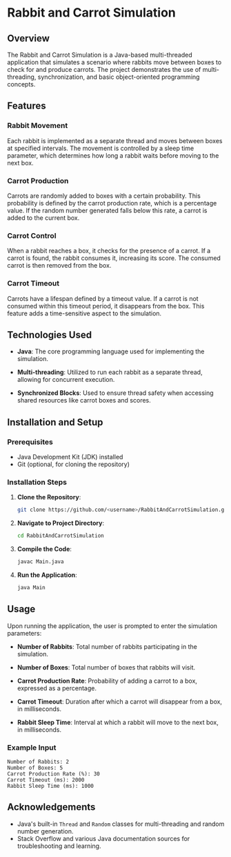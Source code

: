 # Rabbit and Carrot Simulation

## Overview

The Rabbit and Carrot Simulation is a Java-based multi-threaded application that simulates a scenario where rabbits move between boxes to check for and produce carrots. The project demonstrates the use of multi-threading, synchronization, and basic object-oriented programming concepts.

## Features

### Rabbit Movement

Each rabbit is implemented as a separate thread and moves between boxes at specified intervals. The movement is controlled by a sleep time parameter, which determines how long a rabbit waits before moving to the next box.

### Carrot Production

Carrots are randomly added to boxes with a certain probability. This probability is defined by the carrot production rate, which is a percentage value. If the random number generated falls below this rate, a carrot is added to the current box.

### Carrot Control

When a rabbit reaches a box, it checks for the presence of a carrot. If a carrot is found, the rabbit consumes it, increasing its score. The consumed carrot is then removed from the box.

### Carrot Timeout

Carrots have a lifespan defined by a timeout value. If a carrot is not consumed within this timeout period, it disappears from the box. This feature adds a time-sensitive aspect to the simulation.

## Technologies Used

- **Java**: The core programming language used for implementing the simulation.
  
- **Multi-threading**: Utilized to run each rabbit as a separate thread, allowing for concurrent execution.

- **Synchronized Blocks**: Used to ensure thread safety when accessing shared resources like carrot boxes and scores.

## Installation and Setup

### Prerequisites

- Java Development Kit (JDK) installed
- Git (optional, for cloning the repository)

### Installation Steps

1. **Clone the Repository**:
    ```bash
    git clone https://github.com/<username>/RabbitAndCarrotSimulation.git
    ```
  
2. **Navigate to Project Directory**:
    ```bash
    cd RabbitAndCarrotSimulation
    ```

3. **Compile the Code**:
    ```bash
    javac Main.java
    ```

4. **Run the Application**:
    ```bash
    java Main
    ```

## Usage

Upon running the application, the user is prompted to enter the simulation parameters:

- **Number of Rabbits**: Total number of rabbits participating in the simulation.
  
- **Number of Boxes**: Total number of boxes that rabbits will visit.

- **Carrot Production Rate**: Probability of adding a carrot to a box, expressed as a percentage.

- **Carrot Timeout**: Duration after which a carrot will disappear from a box, in milliseconds.

- **Rabbit Sleep Time**: Interval at which a rabbit will move to the next box, in milliseconds.

### Example Input

```
Number of Rabbits: 2
Number of Boxes: 5
Carrot Production Rate (%): 30
Carrot Timeout (ms): 2000
Rabbit Sleep Time (ms): 1000
```

## Acknowledgements

- Java's built-in `Thread` and `Random` classes for multi-threading and random number generation.
- Stack Overflow and various Java documentation sources for troubleshooting and learning.
